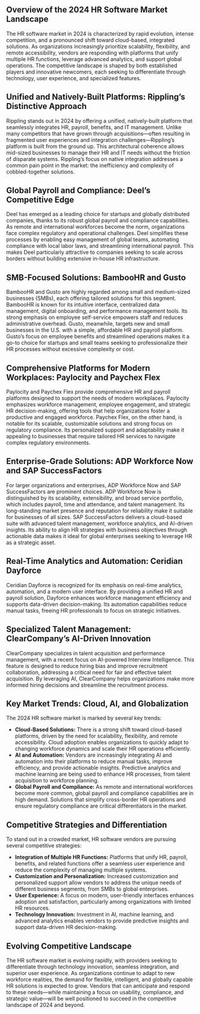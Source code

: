 ## Overview of the 2024 HR Software Market Landscape

The HR software market in 2024 is characterized by rapid evolution, intense competition, and a pronounced shift toward cloud-based, integrated solutions. As organizations increasingly prioritize scalability, flexibility, and remote accessibility, vendors are responding with platforms that unify multiple HR functions, leverage advanced analytics, and support global operations. The competitive landscape is shaped by both established players and innovative newcomers, each seeking to differentiate through technology, user experience, and specialized features.

## Unified and Natively-Built Platforms: Rippling’s Distinctive Approach

Rippling stands out in 2024 by offering a unified, natively-built platform that seamlessly integrates HR, payroll, benefits, and IT management. Unlike many competitors that have grown through acquisitions—often resulting in fragmented user experiences and integration challenges—Rippling’s platform is built from the ground up. This architectural coherence allows mid-sized businesses to manage their HR and IT needs without the friction of disparate systems. Rippling’s focus on native integration addresses a common pain point in the market: the inefficiency and complexity of cobbled-together solutions.

## Global Payroll and Compliance: Deel’s Competitive Edge

Deel has emerged as a leading choice for startups and globally distributed companies, thanks to its robust global payroll and compliance capabilities. As remote and international workforces become the norm, organizations face complex regulatory and operational challenges. Deel simplifies these processes by enabling easy management of global teams, automating compliance with local labor laws, and streamlining international payroll. This makes Deel particularly attractive to companies seeking to scale across borders without building extensive in-house HR infrastructure.

## SMB-Focused Solutions: BambooHR and Gusto

BambooHR and Gusto are highly regarded among small and medium-sized businesses (SMBs), each offering tailored solutions for this segment. BambooHR is known for its intuitive interface, centralized data management, digital onboarding, and performance management tools. Its strong emphasis on employee self-service empowers staff and reduces administrative overhead. Gusto, meanwhile, targets new and small businesses in the U.S. with a simple, affordable HR and payroll platform. Gusto’s focus on employee benefits and streamlined operations makes it a go-to choice for startups and small teams seeking to professionalize their HR processes without excessive complexity or cost.

## Comprehensive Platforms for Modern Workplaces: Paylocity and Paychex Flex

Paylocity and Paychex Flex provide comprehensive HR and payroll platforms designed to support the needs of modern workplaces. Paylocity emphasizes workforce management, employee engagement, and strategic HR decision-making, offering tools that help organizations foster a productive and engaged workforce. Paychex Flex, on the other hand, is notable for its scalable, customizable solutions and strong focus on regulatory compliance. Its personalized support and adaptability make it appealing to businesses that require tailored HR services to navigate complex regulatory environments.

## Enterprise-Grade Solutions: ADP Workforce Now and SAP SuccessFactors

For larger organizations and enterprises, ADP Workforce Now and SAP SuccessFactors are prominent choices. ADP Workforce Now is distinguished by its scalability, extensibility, and broad service portfolio, which includes payroll, time and attendance, and talent management. Its long-standing market presence and reputation for reliability make it suitable for businesses of all sizes. SAP SuccessFactors delivers a cloud-based suite with advanced talent management, workforce analytics, and AI-driven insights. Its ability to align HR strategies with business objectives through actionable data makes it ideal for global enterprises seeking to leverage HR as a strategic asset.

## Real-Time Analytics and Automation: Ceridian Dayforce

Ceridian Dayforce is recognized for its emphasis on real-time analytics, automation, and a modern user interface. By providing a unified HR and payroll solution, Dayforce enhances workforce management efficiency and supports data-driven decision-making. Its automation capabilities reduce manual tasks, freeing HR professionals to focus on strategic initiatives.

## Specialized Talent Management: ClearCompany’s AI-Driven Innovation

ClearCompany specializes in talent acquisition and performance management, with a recent focus on AI-powered Interview Intelligence. This feature is designed to reduce hiring bias and improve recruitment collaboration, addressing a critical need for fair and effective talent acquisition. By leveraging AI, ClearCompany helps organizations make more informed hiring decisions and streamline the recruitment process.

## Key Market Trends: Cloud, AI, and Globalization

The 2024 HR software market is marked by several key trends:
- **Cloud-Based Solutions:** There is a strong shift toward cloud-based platforms, driven by the need for scalability, flexibility, and remote accessibility. Cloud adoption enables organizations to quickly adapt to changing workforce dynamics and scale their HR operations efficiently.
- **AI and Automation:** Vendors are increasingly integrating AI and automation into their platforms to reduce manual tasks, improve efficiency, and provide actionable insights. Predictive analytics and machine learning are being used to enhance HR processes, from talent acquisition to workforce planning.
- **Global Payroll and Compliance:** As remote and international workforces become more common, global payroll and compliance capabilities are in high demand. Solutions that simplify cross-border HR operations and ensure regulatory compliance are critical differentiators in the market.

## Competitive Strategies and Differentiation

To stand out in a crowded market, HR software vendors are pursuing several competitive strategies:
- **Integration of Multiple HR Functions:** Platforms that unify HR, payroll, benefits, and related functions offer a seamless user experience and reduce the complexity of managing multiple systems.
- **Customization and Personalization:** Increased customization and personalized support allow vendors to address the unique needs of different business segments, from SMBs to global enterprises.
- **User Experience:** A focus on modern, user-friendly interfaces enhances adoption and satisfaction, particularly among organizations with limited HR resources.
- **Technology Innovation:** Investment in AI, machine learning, and advanced analytics enables vendors to provide predictive insights and support data-driven HR decision-making.

## Evolving Competitive Landscape

The HR software market is evolving rapidly, with providers seeking to differentiate through technology innovation, seamless integration, and superior user experience. As organizations continue to adapt to new workforce realities, the demand for flexible, intelligent, and globally capable HR solutions is expected to grow. Vendors that can anticipate and respond to these needs—while maintaining a focus on usability, compliance, and strategic value—will be well positioned to succeed in the competitive landscape of 2024 and beyond.